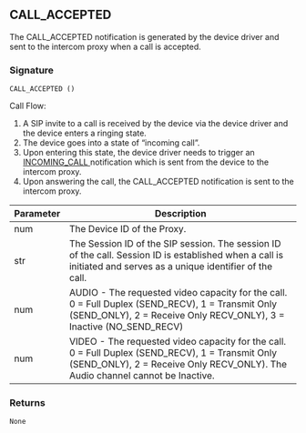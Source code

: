 ## CALL\_ACCEPTED

The CALL\_ACCEPTED notification is generated by the device driver and sent to the intercom proxy when a call is accepted.


### Signature

`CALL_ACCEPTED ()`


Call Flow:

1. A SIP invite to a call is received by the device via the device driver and the device enters a ringing state. 
2. The device goes into a state of “incoming call”. 
3. Upon entering this state, the device driver needs to trigger an [INCOMING\_CALL ][1]notification which is sent from the device to the intercom proxy.
4. Upon answering the call, the CALL\_ACCEPTED notification is sent to the intercom proxy.


| Parameter | Description |
| --- | --- |
| num | The Device ID of the Proxy. |
| str | The Session ID of the SIP session. The session ID of the call. Session ID is established when a call is initiated and serves as a unique identifier of the call.  |
| num | AUDIO - The requested video capacity for the call. 0 = Full Duplex (SEND\_RECV), 1 = Transmit Only (SEND\_ONLY), 2 = Receive Only RECV\_ONLY), 3 = Inactive (NO\_SEND\_RECV)  |
| num | VIDEO - The requested video capacity for the call. 0 = Full Duplex (SEND\_RECV), 1 = Transmit Only (SEND\_ONLY), 2 = Receive Only RECV\_ONLY). The Audio channel cannot be Inactive.|

### Returns
`None`

[1]:	https://snap-one.github.io/docs-driverworks-proxyprotocol/#intercom-call-notifications-incoming_call